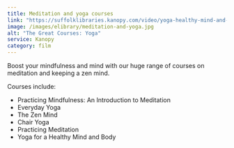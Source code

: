 ```yaml
---
title: Meditation and yoga courses
link: "https://suffolklibraries.kanopy.com/video/yoga-healthy-mind-and-body"
image: /images/elibrary/meditation-and-yoga.jpg
alt: "The Great Courses: Yoga"
service: Kanopy
category: film
---
```


Boost your mindfulness and mind with our huge range of courses on meditation and keeping a zen mind.

Courses include:

* Practicing Mindfulness: An Introduction to Meditation
* Everyday Yoga
* The Zen Mind
* Chair Yoga
* Practicing Meditation
* Yoga for a Healthy Mind and Body
